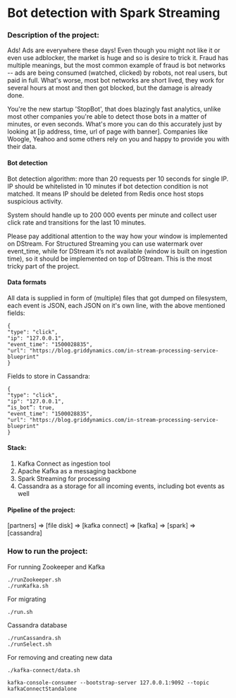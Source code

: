 # Bot detection with Spark Streaming

### Description of the project:

Ads! Ads are everywhere these days! Even though you might not like it or even use adblocker, the market is huge and so is desire to trick it. Fraud has multiple meanings, but the most common example of fraud is bot networks -- ads are being consumed (watched, clicked) by robots, not real users, but paid in full. What's worse, most bot networks are short lived, they work for several hours at most and then got blocked, but the damage is already done.

You're the new startup 'StopBot', that does blazingly fast analytics, unlike most other companies you're able to detect those bots in a matter of minutes, or even seconds. What's more you can do this accurately just by looking at [ip address, time, url of page with banner]. Companies like Woogle, Yeahoo and some others rely on you and happy to provide you with their data.

#### Bot detection
Bot detection algorithm: more than 20 requests per 10 seconds for single IP. IP should be whitelisted in 10 minutes if bot detection condition is not matched. It means IP should be deleted from Redis once host stops suspicious activity.  

System should handle up to 200 000 events per minute and collect user click rate and transitions for the last 10 minutes.

Please pay additional attention to the way how your window is implemented on DStream. For Structured Streaming you can use watermark over event_time, while for DStream it’s not available (window is built on ingestion time), so it should be implemented on top of DStream. This is the most tricky part of the project.

#### Data formats
 All data is supplied in form of (multiple) files that got dumped on filesystem, each event is JSON, each JSON on it's own line, with the above mentioned fields:
```
{
"type": "click",
"ip": "127.0.0.1",
"event_time": "1500028835",
"url": "https://blog.griddynamics.com/in-stream-processing-service-blueprint"
}
```

Fields to store in Cassandra:
```
{
"type": "click",
"ip": "127.0.0.1",
“is_bot”: true,
"event_time": "1500028835",
"url": "https://blog.griddynamics.com/in-stream-processing-service-blueprint"
}
```

#### Stack:
1. Kafka Connect as ingestion tool
2. Apache Kafka as a messaging backbone
3. Spark Streaming for processing
4. Cassandra as a storage for all incoming events, including bot events as well

#### Pipeline of the project:

[partners] => [file disk] => [kafka connect] => [kafka] => [spark] => [cassandra]



### How to run the project:

For running Zookeeper and Kafka
```
./runZookeeper.sh
./runKafka.sh
```

For migrating
```
./run.sh
```

Cassandra database
```
./runCassandra.sh
./runSelect.sh
```

For removing and creating new data
```
./kafka-connect/data.sh
```

```
kafka-console-consumer --bootstrap-server 127.0.0.1:9092 --topic kafkaConnectStandalone 
```
